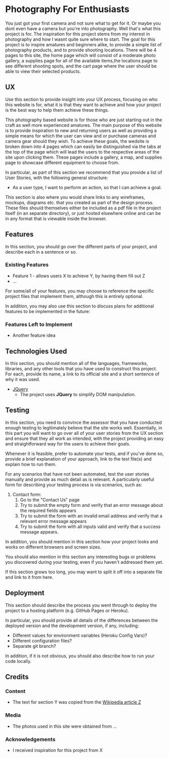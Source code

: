 # Photography For Enthusiasts

You just got your first camera and not sure what to get for it. Or maybe you dont even have a camera but you're
into photography. Well that's what this project is for. The inspiration for this project stems from my interest in photography
and how I wasnt quite sure where to start. The goal for this project is to inspire amatures and beginners alike, to provide a 
simple list of photography products, and to provide shooting locations. There will be 4 pages to this site, the home page which will consist of 
a moderate photo gallery, a supplies page for all of the available items,the locations page to see different shooting spots, and the cart page 
where the user should be able to view their selected products.


 
## UX
 
Use this section to provide insight into your UX process, focusing on who this website is for, what it is that they want to achieve and how 
your project is the best way to help them achieve these things.

This photography based website is for those who are just starting out in the craft as well more experienced amatures. 
The main purpose of this website is to provide inspiration to new and returning users as well as providing a simple 
means for which the user can view and or purchase cameras and camera gear should they wish. To achieve these goals, the wedsite
is broken down into 4 pages which can easily be distinguished via the tabs at the top of the page which will lead the users to
the respective areas of the site upon clicking them. These pages include a gallery, a map, and supplies page to showcase different 
equipment to choose from.  


In particular, as part of this section we recommend that you provide a list of User Stories, with the following general structure:
- As a user type, I want to perform an action, so that I can achieve a goal.

This section is also where you would share links to any wireframes, mockups, diagrams etc. that you created as part of the design process. These files should themselves either be included as a pdf file in the project itself (in an separate directory), or just hosted elsewhere online and can be in any format that is viewable inside the browser.

## Features

In this section, you should go over the different parts of your project, and describe each in a sentence or so.
 
### Existing Features
- Feature 1 - allows users X to achieve Y, by having them fill out Z
- ...

For some/all of your features, you may choose to reference the specific project files that implement them, although this is entirely optional.

In addition, you may also use this section to discuss plans for additional features to be implemented in the future:

### Features Left to Implement
- Another feature idea

## Technologies Used

In this section, you should mention all of the languages, frameworks, libraries, and any other tools that you have used to construct this project. For each, provide its name, a link to its official site and a short sentence of why it was used.

- [JQuery](https://jquery.com)
    - The project uses **JQuery** to simplify DOM manipulation.


## Testing

In this section, you need to convince the assessor that you have conducted enough testing to legitimately believe that the site works well. Essentially, in this part you will want to go over all of your user stories from the UX section and ensure that they all work as intended, with the project providing an easy and straightforward way for the users to achieve their goals.

Whenever it is feasible, prefer to automate your tests, and if you've done so, provide a brief explanation of your approach, link to the test file(s) and explain how to run them.

For any scenarios that have not been automated, test the user stories manually and provide as much detail as is relevant. A particularly useful form for describing your testing process is via scenarios, such as:

1. Contact form:
    1. Go to the "Contact Us" page
    2. Try to submit the empty form and verify that an error message about the required fields appears
    3. Try to submit the form with an invalid email address and verify that a relevant error message appears
    4. Try to submit the form with all inputs valid and verify that a success message appears.

In addition, you should mention in this section how your project looks and works on different browsers and screen sizes.

You should also mention in this section any interesting bugs or problems you discovered during your testing, even if you haven't addressed them yet.

If this section grows too long, you may want to split it off into a separate file and link to it from here.

## Deployment

This section should describe the process you went through to deploy the project to a hosting platform (e.g. GitHub Pages or Heroku).

In particular, you should provide all details of the differences between the deployed version and the development version, if any, including:
- Different values for environment variables (Heroku Config Vars)?
- Different configuration files?
- Separate git branch?

In addition, if it is not obvious, you should also describe how to run your code locally.


## Credits

### Content
- The text for section Y was copied from the [Wikipedia article Z](https://en.wikipedia.org/wiki/Z)

### Media
- The photos used in this site were obtained from ...

### Acknowledgements

- I received inspiration for this project from X
